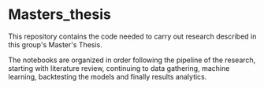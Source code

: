 # Masters_thesis
This repository contains the code needed to carry out research described in this group's Master's Thesis.

The notebooks are organized in order following  the pipeline of the research,  starting with literature review, continuing to data gathering, machine learning, backtesting the models and finally results analytics.
